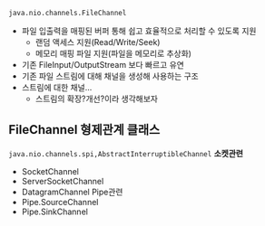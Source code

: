 `java.nio.channels.FileChannel`
- 파일 입출력을 매핑된 버퍼 통해 쉽고 효율적으로 처리할 수 있도록 지원
	- 랜덤 액세스 지원(Read/Write/Seek)
	- 메모리 매핑 파일 지원(파일을 메모리로 추상화)
- 기존 FileInput/OutputStream 보다 빠르고 유연
- 기존 파일 스트림에 대해 채널을 생성해 사용하는 구조
- 스트림에 대한 채널...
	- 스트림의 확장?개선?이라 생각해보자
## FileChannel 형제관계 클래스
`java.nio.channels.spi,AbstractInterruptibleChannel`
**소켓관련**
- SocketChannel
- ServerSocketChannel
- DatagramChannel
Pipe관련
- Pipe.SourceChannel
- Pipe.SinkChannel
